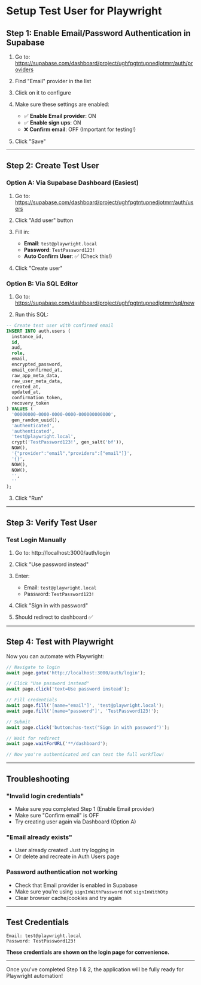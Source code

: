 # Setup Test User for Playwright

## Step 1: Enable Email/Password Authentication in Supabase

1. Go to: https://supabase.com/dashboard/project/ughfpgtntupnedjotmrr/auth/providers

2. Find "Email" provider in the list

3. Click on it to configure

4. Make sure these settings are enabled:
   - ✅ **Enable Email provider**: ON
   - ✅ **Enable sign ups**: ON
   - ❌ **Confirm email**: OFF (Important for testing!)

5. Click "Save"

---

## Step 2: Create Test User

### Option A: Via Supabase Dashboard (Easiest)

1. Go to: https://supabase.com/dashboard/project/ughfpgtntupnedjotmrr/auth/users

2. Click "Add user" button

3. Fill in:
   - **Email**: `test@playwright.local`
   - **Password**: `TestPassword123!`
   - **Auto Confirm User**: ✅ (Check this!)

4. Click "Create user"

### Option B: Via SQL Editor

1. Go to: https://supabase.com/dashboard/project/ughfpgtntupnedjotmrr/sql/new

2. Run this SQL:

```sql
-- Create test user with confirmed email
INSERT INTO auth.users (
  instance_id,
  id,
  aud,
  role,
  email,
  encrypted_password,
  email_confirmed_at,
  raw_app_meta_data,
  raw_user_meta_data,
  created_at,
  updated_at,
  confirmation_token,
  recovery_token
) VALUES (
  '00000000-0000-0000-0000-000000000000',
  gen_random_uuid(),
  'authenticated',
  'authenticated',
  'test@playwright.local',
  crypt('TestPassword123!', gen_salt('bf')),
  NOW(),
  '{"provider":"email","providers":["email"]}',
  '{}',
  NOW(),
  NOW(),
  '',
  ''
);
```

3. Click "Run"

---

## Step 3: Verify Test User

### Test Login Manually

1. Go to: http://localhost:3000/auth/login

2. Click "Use password instead"

3. Enter:
   - Email: `test@playwright.local`
   - Password: `TestPassword123!`

4. Click "Sign in with password"

5. Should redirect to dashboard ✅

---

## Step 4: Test with Playwright

Now you can automate with Playwright:

```javascript
// Navigate to login
await page.goto('http://localhost:3000/auth/login');

// Click "Use password instead"
await page.click('text=Use password instead');

// Fill credentials
await page.fill('[name="email"]', 'test@playwright.local');
await page.fill('[name="password"]', 'TestPassword123!');

// Submit
await page.click('button:has-text("Sign in with password")');

// Wait for redirect
await page.waitForURL('**/dashboard');

// Now you're authenticated and can test the full workflow!
```

---

## Troubleshooting

### "Invalid login credentials"
- Make sure you completed Step 1 (Enable Email provider)
- Make sure "Confirm email" is OFF
- Try creating user again via Dashboard (Option A)

### "Email already exists"
- User already created! Just try logging in
- Or delete and recreate in Auth Users page

### Password authentication not working
- Check that Email provider is enabled in Supabase
- Make sure you're using `signInWithPassword` not `signInWithOtp`
- Clear browser cache/cookies and try again

---

## Test Credentials

```
Email: test@playwright.local
Password: TestPassword123!
```

**These credentials are shown on the login page for convenience.**

---

Once you've completed Step 1 & 2, the application will be fully ready for Playwright automation!

